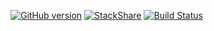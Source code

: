 [![GitHub version](https://badge.fury.io/gh/jkulak%2Flol-slack-bot.svg)](https://badge.fury.io/gh/jkulak%2Flol-slack-bot)
[![StackShare](http://img.shields.io/badge/tech-stack-0690fa.svg?style=flat)](http://stackshare.io/jkulak/lol-slack-bot)
[![Build Status](https://travis-ci.org/jkulak/lol-slack-bot.svg?branch=use-hapi)](https://travis-ci.org/jkulak/lol-slack-bot)
